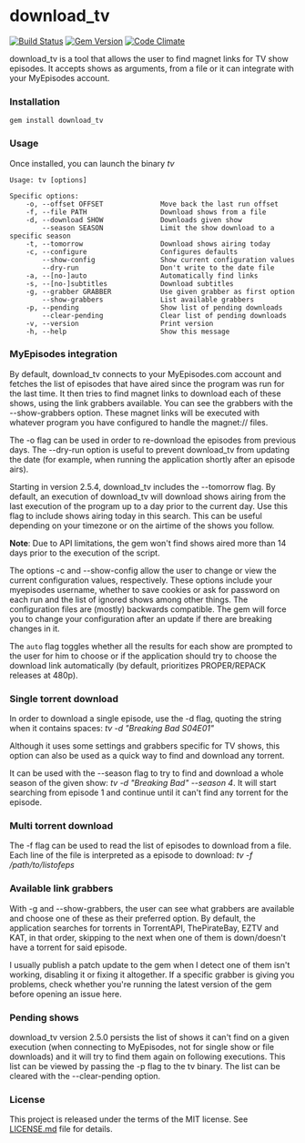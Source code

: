 # download_tv

[![Build Status](https://travis-ci.org/guille/download_tv.svg?branch=master)](https://travis-ci.org/guille/download_tv)
[![Gem Version](https://badge.fury.io/rb/download_tv.svg)](https://badge.fury.io/rb/download_tv)
[![Code Climate](https://codeclimate.com/github/guille/download_tv.svg)](https://codeclimate.com/github/guille/download_tv)

download_tv is a tool that allows the user to find magnet links for TV show episodes. It accepts shows as arguments, from a file or it can integrate with your MyEpisodes account.

### Installation

`gem install download_tv`

### Usage

Once installed, you can launch the binary *tv*

```
Usage: tv [options]

Specific options:
    -o, --offset OFFSET              Move back the last run offset
    -f, --file PATH                  Download shows from a file
    -d, --download SHOW              Downloads given show
        --season SEASON              Limit the show download to a specific season
    -t, --tomorrow                   Download shows airing today
    -c, --configure                  Configures defaults
        --show-config                Show current configuration values
        --dry-run                    Don't write to the date file
    -a, --[no-]auto                  Automatically find links
    -s, --[no-]subtitles             Download subtitles
    -g, --grabber GRABBER            Use given grabber as first option
        --show-grabbers              List available grabbers
    -p, --pending                    Show list of pending downloads
        --clear-pending              Clear list of pending downloads
    -v, --version                    Print version
    -h, --help                       Show this message
```

### MyEpisodes integration

By default, download_tv connects to your MyEpisodes.com account and fetches the list of episodes that have aired since the program was run for the last time. It then tries to find magnet links to download each of these shows, using the link grabbers available. You can see the grabbers with the --show-grabbers option. These magnet links will be executed with whatever program you have configured to handle the magnet:// files.

The -o flag can be used in order to re-download the episodes from previous days. The --dry-run option is useful to prevent download_tv from updating the date (for example, when running the application shortly after an episode airs).

Starting in version 2.5.4, download_tv includes the --tomorrow flag. By default, an execution of download_tv will download shows airing from the last execution of the program up to a day prior to the current day. Use this flag to include shows airing today in this search. This can be useful depending on your timezone or on the airtime of the shows you follow.

**Note**: Due to API limitations, the gem won't find shows aired more than 14 days prior to the execution of the script.

The options -c and --show-config allow the user to change or view the current configuration values, respectively. These options include your myepisodes username, whether to save cookies or ask for password on each run and the list of ignored shows among other things. The configuration files are (mostly) backwards compatible. The gem will force you to change your configuration after an update if there are breaking changes in it.

The `auto` flag toggles whether all the results for each show are prompted to the user for him to choose or if the application should try to choose the download link automatically (by default, prioritizes PROPER/REPACK releases at 480p).

### Single torrent download

In order to download a single episode, use the -d flag, quoting the string when it contains spaces: *tv -d "Breaking Bad S04E01"*

Although it uses some settings and grabbers specific for TV shows, this option can also be used as a quick way to find and download any torrent.

It can be used with the --season flag to try to find and download a whole season of the given show: *tv -d "Breaking Bad" --season 4*. It will start searching from episode 1 and continue until it can't find any torrent for the episode.

### Multi torrent download

The -f flag can be used to read the list of episodes to download from a file. Each line of the file is interpreted as a episode to download: *tv -f /path/to/listofeps*

### Available link grabbers

With -g and --show-grabbers, the user can see what grabbers are available and choose one of these as their preferred option. By default, the application searches for torrents in TorrentAPI, ThePirateBay, EZTV and KAT, in that order, skipping to the next when one of them is down/doesn't have a torrent for said episode.

I usually publish a patch update to the gem when I detect one of them isn't working, disabling it or fixing it altogether. If a specific grabber is giving you problems, check whether you're running the latest version of the gem before opening an issue here.

### Pending shows

download_tv version 2.5.0 persists the list of shows it can't find on a given execution (when connecting to MyEpisodes, not for single show or file downloads) and it will try to find them again on following executions. This list can be viewed by passing the -p flag to the tv binary. The list can be cleared with the --clear-pending option.

### License

This project is released under the terms of the MIT license. See [LICENSE.md](https://github.com/guille/download_tv/blob/master/LICENSE.md) file for details.